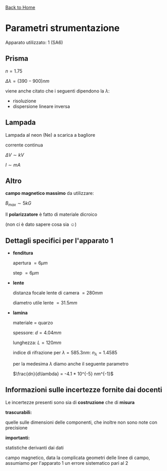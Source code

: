 [Back to Home](readMe.md)

# Parametri strumentazione

Apparato utilizzato: $1$ (SA6)

## Prisma

$n = 1.75$

$\Delta\lambda = (390 - 900) nm$

viene anche citato che i seguenti dipendono la $\lambda$:

- risoluzione
- dispersione lineare inversa

## Lampada

Lampada al neon (Ne) a scarica a bagliore

corrente continua

$\Delta V \sim kV$

$I \sim mA$

## Altro

**campo magnetico massimo** da utilizzare:

$B_{max} \sim 5  kG$

Il **polarizzatore** è fatto di materiale dicroico

(non ci è dato sapere cosa sia $\smiley$)

## Dettagli specifici per l'apparato 1

- **fenditura**

	apertura $= 6\mu m$

	step $= 6\mu m$

- **lente**

	distanza focale lente di camera $= 280 mm$

	diametro utile lente $= 31.5 mm$

- **lamina**

	materiale = quarzo

	spessore: $d = 4.04 mm$

	lunghezza: $L = 120 mm$

	indice di rifrazione per $\lambda = 585.3 nm$: $n_{\lambda} = 1.4585$

	per la medesima $\lambda$ diamo anche il seguente parametro

	$\frac{dn}{d\lambda} = -4.1 * 10^{-5} nm^{-1}$ 

## Informazioni sulle incertezze fornite dai docenti

Le incertezze presenti sono sia di **costruzione** che di **misura**

**trascurabili:**

quelle sulle dimensioni delle componenti, che inoltre non sono note con precisione

**importanti:**

statistiche derivanti dai dati

campo magnetico, data la complicata geometri delle linee di campo, assumiamo per l'apparato 1 un errore sistematico pari al $2%$

